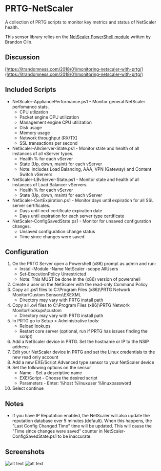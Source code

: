 # PRTG-NetScaler

A collection of PRTG scripts to monitor key metrics and status of NetScaler health.

This sensor library relies on the [NetScaler PowerShell module](https://www.powershellgallery.com/packages/NetScaler) written by Brandon Olin.

## Discussion
[https://itrandomness.com/2018/01/monitoring-netscaler-with-prtg/](https://itrandomness.com/2018/01/monitoring-netscaler-with-prtg/)

## Included Scripts
- NetScaler-AppliancePerformance.ps1 - Monitor general NetScaler perfomance stats.
	- CPU utlization
	- Packet engine CPU utilization
	- Management engine CPU utilization
	- Disk usage
	- Memory usage
	- Network throughput (RX/TX)
	- SSL transactions per second
- NetScaler-AllvServer-State.ps1 - Monitor state and health of all instances of all vServer types.
	- Health % for each vServer
	- State (Up, down, maint) for each vServer
	- Note: includes Load Balancing, AAA, VPN (Gateway) and Content Switch vServers
- NetScaler-LBvServer-State.ps1 - Monitor state and health of all instances of Load Balancer vServers.
	- Health % for each vServer
	- State (Up, down, maint) for each vServer
- NetScaler-CertExpiration.ps1 - Monitor days until expiration for all SSL server certificates.
	- Days until next certificate expiration date
	- Days until expiration for each server type certificate
- NetScaler-ConfigSavedState.ps1 - Monitor for unsaved configuration changes.
	- Unsaved configuration change status
	- Time since changes were saved

## Configuration
1) On the PRTG Server open a Powershell (x86) prompt as admin and run: 
	- Install-Module -Name NetScaler -scope AllUsers
	- Set-ExecutionPolicy Unrestricted
	- Note:  This MUST be done in the (x86) version of powershell
2) Create a user on the NetScaler with the read-only Command Policy
3) Copy all .ps1 files to C:\Program Files (x86)\PRTG Network Monitor\Custom Sensors\EXEXML
	- Directory may vary with PRTG install path
4) Copy all .ovl files to C:\Program Files (x86)\PRTG Network Monitor\lookups\custom
	- Directory may vary with PRTG install path
5) In PRTG go to Setup > Administrative tools:
	- Reload lookups
	- Restart core server (optional, run if PRTG has issues finding the script)
6) Add a NetScaler device in PRTG.  Set the hostname or IP to the NSIP address.
7) Edit your NetScaler device in PRTG and set the Linux credentials to the new read only account
8) Add a new EXE/Script Advanced type sensor to your NetScaler device
9) Set the following options on the sensor
	- Name - Set a descriptive name
	- EXE/Script - Choose the desired script
	- Parameters - Enter: %host %linuxuser %linuxpassword
10) Select continue

## Notes
- If you have IP Reputation enabled, the NetScaler will also update the reputation database ever 5 minutes (default).  When this happens, the "Last Config Changed Time" time will be updated.  This will cause the "Time since changes were saved" counter in NetScaler-ConfigSavedState.ps1 to be inaccurate.

## Screenshots
![alt text](Screenshots/Performance.png "Performance Sensor")
![alt text](Screenshots/ConfigState.png "Configuration Sensor")
